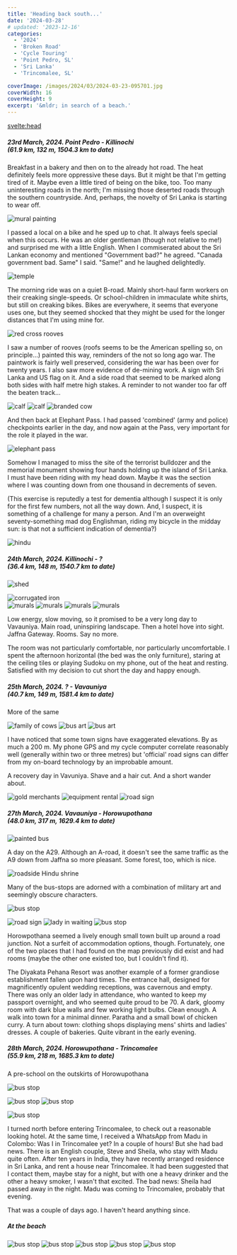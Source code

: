 ```yaml
---
title: 'Heading back south...'
date: '2024-03-28'
# updated: '2023-12-16'
categories:
  - '2024'
  - 'Broken Road'
  - 'Cycle Touring'
  - 'Point Pedro, SL'
  - 'Sri Lanka'
  - 'Trincomalee, SL'

coverImage: /images/2024/03/2024-03-23-095701.jpg
coverWidth: 16
coverHeight: 9
excerpt: '&mldr; in search of a beach.'
---
```


<script>
	import Callout from '$lib/components/Callout.svelte'
  import Img from '$lib/components/Img.svelte'
</script>

<svelte:head>

<title>2024 Sri Lanka</title>
</svelte:head>

<section class="card">
<h5>
  	23rd March, 2024.
  	Point Pedro - Killinochi<br/>
    (61.9 km, 132 m, 1504.3 km to date)
</h5>

<p>Breakfast in a bakery and then on to the already hot road. The heat definitely feels more oppressive these days. But it might be that I'm getting tired of it. Maybe even a little tired of being on the bike, too. Too many uninteresting roads in the north; I'm missing those deserted roads through the southern countryside. And, perhaps, the novelty of Sri Lanka is starting to wear off.</p>

<Img
  src="/images/2024/03/2024-03-23-095705.jpg"
  alt="mural painting"
  caption="An artist at work. Point Pedro."
/>

<p>I passed a local on a bike and he sped up to chat. It always feels special when this occurs. He was an older gentleman (though not relative to me!) and surprised me with a little English. When I commiserated about the Sri Lankan economy and mentioned "Government bad?" he agreed. "Canada government bad. Same" I said. "Same!" and he laughed delightedly.</p>
<Img
  src="/images/2024/03/2024-03-23-103649.jpg"
  alt="temple"
/>
<p>The morning ride was on a quiet B-road. Mainly short-haul farm workers on their creaking single-speeds. Or school-children in immaculate white shirts, but still on creaking bikes. Bikes are everywhere, it seems that everyone uses one, but they seemed shocked that they might be used for the longer distances that I'm using mine for.</p>
<Img
  src="/images/2024/03/2024-03-23-121657.jpg"
  alt="red cross rooves"
  caption="Please do not bomb"
/>
<p>I saw a number of rooves (roofs seems to be the American spelling so, on principle&mldr;) painted this way, reminders of the not so long ago war. The paintwork is fairly well preserved, considering the war has been over for twenty years. I also saw more evidence of de-mining work. A sign with Sri Lanka and US flag on it. And a side road that seemed to be marked along both sides with half metre high stakes. A reminder to not wander too far off the beaten track...</p>
<Img
  src="/images/2024/03/2024-03-23-121751.jpg"
  alt="calf"
/>
<Img
  src="/images/2024/03/2024-03-23-121812.jpg"
  alt="calf"
/>
<Img
  src="/images/2024/03/2024-03-23-122710.jpg"
  alt="branded cow"
  caption="Both branding and an ear-tag"
/>
<p>And then back at Elephant Pass. I had passed 'combined' (army and police) checkpoints earlier in the day, and now again at the Pass, very important for the role it played in the war.</p>
<Img
  src="/images/2024/03/2024-03-23-143202.jpg"
  alt="elephant pass"
/>
<p>Somehow I managed to miss the site of the terrorist bulldozer and the memorial monument showing four hands holding up the island of Sri Lanka. I must have been riding with my head down. Maybe it was the section where I was counting down from one thousand in decrements of seven.

<p>(This exercise is reputedly a test for dementia although I suspect it is only for the first few numbers, not all the way down. And, I suspect, it is something of a challenge for many a person. And I'm an overweight seventy-something mad dog Englishman, riding my bicycle in the midday sun: is that not a sufficient indication of dementia?)</p>
<Img
  src="/images/2024/03/2024-03-23-145140.jpg"
  alt="hindu"
/>
</section>

<section class="card">
<h5>
  	24th March, 2024.
  	Killinochi - ?<br/>
    (36.4 km, 148 m, 1540.7 km to date)
</h5>

<Img
  src="/images/2024/03/2024-03-24-105641.jpg"
  alt="shed"
/>

<div class="w-80">
  <Img
    src="/images/2024/03/2024-03-24-105828.jpg"
    alt="corrugated iron"
  />
</div>
<Img
  src="/images/2024/03/2024-03-24-145109.jpg"
  alt="murals"
  caption="A wall of murals, in the middle of the countryside."
/>
<Img
  src="/images/2024/03/2024-03-24-145022.jpg"
  alt="murals"
  caption="Mural panel"
/>
<Img
  src="/images/2024/03/2024-03-24-145029.jpg"
  alt="murals"
  caption="Mural panel"
/>
<Img
  src="/images/2024/03/2024-03-24-145037.jpg"
  alt="murals"
  caption="Mural panel"
/>

<p>Low energy, slow moving, so it promised to be a very long day to Vavauniya. Main road, uninspiring landscape. Then a hotel hove into sight. Jaffna Gateway. Rooms. Say no more.</p>

<p>The room was not particularly comfortable, nor particularly uncomfortable. I spent the afternoon horizontal (the bed was the only furniture), staring at the ceiling tiles or playing Sudoku on my phone, out of the heat and resting. Satisfied with my decision to cut short the day and happy enough. </p>

</section>

<section class="card">
<h5>
  	25th March, 2024.
  	? - Vavauniya<br/>
    (40.7 km, 149 m, 1581.4 km to date)
</h5>

<p>More of the same</p>

<Img
  src="/images/2024/03/2024-03-25-111308.jpg"
  alt="family of cows"
/>
<Img
  src="/images/2024/03/2024-03-25-151140.jpg"
  alt="bus art"
  caption="Bus art: Peacock Transport?"
/>
<Img
  src="/images/2024/03/2024-03-25-151342.jpg"
  alt="bus art"
  caption="The more astute may notice this is a different bus. If at the same location."
/>

<p>I have noticed that some town signs have exaggerated elevations. By as much a 200 m. My phone GPS and my cycle computer correlate reasonably well (generally within two or three metres) but 'official' road signs can differ from my on-board technology by an improbable amount.</p>

<p>A recovery day in Vavuniya. Shave and a hair cut. And a short wander about.

<Img
  src="/images/2024/03/2024-03-26-162328.jpg"
  alt="gold merchants"
  caption="There are several gold merchants in town."
/>
<Img
  src="/images/2024/03/2024-03-26-162450.jpg"
  alt="equipment rental"
  caption="Equipment rental. And scrap or spare parts?"
/>
<Img
  src="/images/2024/03/2024-03-26-164001.jpg"
  alt="road sign"
  caption="Mannar and Jaffna ticked! Trincomalee, here I come!"
/>

</section>

<section class="card">
<h5>
  	27th March, 2024.
  	Vavauniya - Horowupothana<br/>
    (48.0 km, 317 m, 1629.4 km to date)
</h5>

<Img
  src="/images/2024/03/2024-03-27-095648.jpg"
  alt="painted bus"
  caption="Another gaily painted bus, on the way out of Vavuniya"
/>

<p>A day on the A29. Although an A-road, it doesn't see the same traffic as the A9 down from Jaffna so more pleasant. Some forest, too, which is nice.</p>
<Img
  src="/images/2024/03/2024-03-27-112342.jpg"
  alt="roadside Hindu shrine"
  caption="Roadside Hindu shrine"
/>

<p>Many of the bus-stops are adorned with a combination of military art and seemingly obscure characters.</p>

<Img
  src="/images/2024/03/2024-03-27-101828.jpg"
  alt="bus stop"
/>

<Img
  src="/images/2024/03/2024-03-27-113726.jpg"
  alt="road sign"
  caption="What's the Joker doing here?"
/>
<Img
  src="/images/2024/03/2024-03-27-113757.jpg"
  alt="lady in waiting"
/>
<Img
  src="/images/2024/03/2024-03-27-113812.jpg"
  alt="bus stop"
/>

<p>Horowpothana seemed a lively enough small town built up around a road junction. Not a surfeit of accommodation options, though. Fortunately, one of the two places that I had found on the map previously did exist and had rooms (maybe the other one existed too, but I couldn't find it).</p>
<p.>The Diyakata Pehana Resort was another example of a former grandiose establishment fallen upon hard times. The entrance hall, designed for magnificently opulent wedding receptions, was cavernous and empty. There was only an older lady in attendance, who wanted to keep my passport overnight, and who seemed quite proud to be 70. A dark, gloomy room with dark blue walls and few working light bulbs. Clean enough. A walk into town for a minimal dinner. Paratha and a small bowl of chicken curry. A turn about town: clothing shops displaying mens' shirts and ladies' dresses. A couple of bakeries. Quite vibrant in the early evening.</p.>

</section>

<section class="card">
<h5>
  	28th March, 2024.
  	Horowupothana - Trincomalee<br/>
    (55.9 km, 218 m, 1685.3 km to date)
</h5>

<p>A pre-school on the outskirts of Horowupothana</p>

<Img
  src="/images/2024/03/2024-03-28-095803.jpg"
  alt="bus stop"
/>

<Img
  src="/images/2024/03/2024-03-28-095820.jpg"
  alt="bus stop"
/>
<Img
  src="/images/2024/03/2024-03-28-095827.jpg"
  alt="bus stop"
/>

<Img
  src="/images/2024/03/2024-03-28-102202.jpg"
  alt="bus stop"
/>

<p>I turned north before entering Trincomalee, to check out a reasonable looking hotel. At the same time, I received a WhatsApp from Madu in Colombo: Was I in Trincomalee yet? In a couple of hours! But she had bad news. There is an English couple, Steve and Sheila, who stay with Madu  quite often. After ten years in India, they have recently arranged residence in Sri Lanka, and rent a house near Trincomalee. It had been suggested that I contact them, maybe stay for a night, but with one a heavy drinker and the other a heavy smoker, I wasn't that excited. The bad news: Sheila had passed away in the night. Madu was coming to Trincomalee, probably that evening.</p>

<p>That was a couple of days ago. I haven't heard anything since.</p>

<h5>At the beach</h5>
<Img
  src="/images/2024/03/2024-03-29-143817.jpg"
  alt="bus stop"
/>
<Img
  src="/images/2024/03/2024-03-29-144050.jpg"
  alt="bus stop"
/>
<Img
  src="/images/2024/03/2024-03-29-150414.jpg"
  alt="bus stop"
/>
<Img
  src="/images/2024/03/2024-03-29-152135.jpg"
  alt="bus stop"
/>
<Img
  src="/images/2024/03/2024-03-29-160318.jpg"
  alt="bus stop"
/>
</section>
